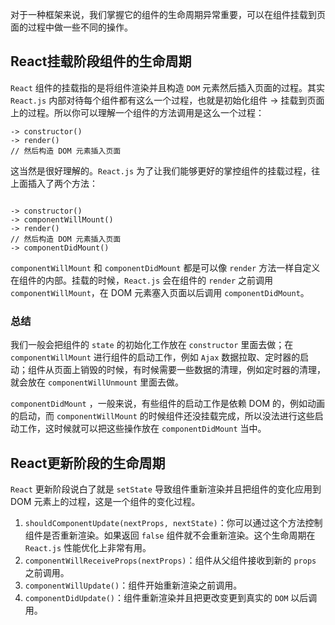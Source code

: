 对于一种框架来说，我们掌握它的组件的生命周期异常重要，可以在组件挂载到页面的过程中做一些不同的操作。

## React挂载阶段组件的生命周期

`React` 组件的挂载指的是将组件渲染并且构造 `DOM` 元素然后插入页面的过程。其实 `React.js` 内部对待每个组件都有这么一个过程，也就是初始化组件 -> 挂载到页面上的过程。所以你可以理解一个组件的方法调用是这么一个过程：

```
-> constructor()
-> render()
// 然后构造 DOM 元素插入页面
```

这当然是很好理解的。`React.js` 为了让我们能够更好的掌控组件的挂载过程，往上面插入了两个方法：

```

-> constructor()
-> componentWillMount()
-> render()
// 然后构造 DOM 元素插入页面
-> componentDidMount()
```

`componentWillMount` 和 `componentDidMount` 都是可以像 `render` 方法一样自定义在组件的内部。挂载的时候，`React.js` 会在组件的 `render` 之前调用 `componentWillMount`，在 DOM 元素塞入页面以后调用 `componentDidMount`。

### 总结

我们一般会把组件的 `state` 的初始化工作放在 `constructor` 里面去做；在 `componentWillMount` 进行组件的启动工作，例如 `Ajax` 数据拉取、定时器的启动；组件从页面上销毁的时候，有时候需要一些数据的清理，例如定时器的清理，就会放在 `componentWillUnmount` 里面去做。

`componentDidMount` ，一般来说，有些组件的启动工作是依赖 DOM 的，例如动画的启动，而 `componentWillMount` 的时候组件还没挂载完成，所以没法进行这些启动工作，这时候就可以把这些操作放在 `componentDidMount` 当中。

## React更新阶段的生命周期

`React` 更新阶段说白了就是 `setState` 导致组件重新渲染并且把组件的变化应用到 DOM 元素上的过程，这是一个组件的变化过程。

1. `shouldComponentUpdate(nextProps, nextState)`：你可以通过这个方法控制组件是否重新渲染。如果返回 `false` 组件就不会重新渲染。这个生命周期在 `React.js` 性能优化上非常有用。
2. `componentWillReceiveProps(nextProps)`：组件从父组件接收到新的 `props` 之前调用。
3. `componentWillUpdate()`：组件开始重新渲染之前调用。
4. `componentDidUpdate()`：组件重新渲染并且把更改变更到真实的 `DOM` 以后调用。
